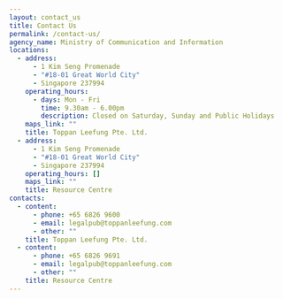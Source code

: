 ```yaml
---
layout: contact_us
title: Contact Us
permalink: /contact-us/
agency_name: Ministry of Communication and Information
locations:
  - address:
      - 1 Kim Seng Promenade
      - "#18-01 Great World City"
      - Singapore 237994
    operating_hours:
      - days: Mon - Fri
        time: 9.30am - 6.00pm
        description: Closed on Saturday, Sunday and Public Holidays
    maps_link: ""
    title: Toppan Leefung Pte. Ltd.
  - address:
      - 1 Kim Seng Promenade
      - "#18-01 Great World City"
      - Singapore 237994
    operating_hours: []
    maps_link: ""
    title: Resource Centre
contacts:
  - content:
      - phone: +65 6826 9600
      - email: legalpub@toppanleefung.com
      - other: ""
    title: Toppan Leefung Pte. Ltd.
  - content:
      - phone: +65 6826 9691
      - email: legalpub@toppanleefung.com
      - other: ""
    title: Resource Centre
---
```

